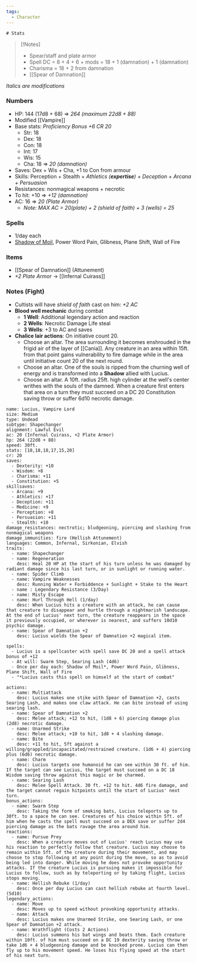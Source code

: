 ```yaml
---
tags:
  - Character
---
```

	# Stats
>[!Notes]
>- Spear/staff and plate armor
>- Spell DC = 8 + 4 + 6 + mods = 18 + 1 (damnation) + 1 (damnation)
>- Charisma = 18 + 2 from damnation
>- [[Spear of Damnation]]

*Italics are modifications*
### Numbers
- HP: 144 (17d8 + 68) => *264 (maximum 22d8 + 88)*
- Modified [[Vampire]]
- Base stats: *Proficiency Bonus +6 CR 20*
	- Str: 18
	- Dex: 18
	- Con: 18
	- Int: 17
	- Wis: 15
	- Cha: 18 => *20 (damnation)*
- Saves: Dex + Wis + Cha, +1 to Con from armour
- Skills: Perception + Stealth + *Athletics (**expertise**) + Deception + Arcana + Persuasion*
- Resistances: nonmagical weapons + necrotic
- To hit: +10 => *+12 (damnation)*
- AC: 16 => *20 (Plate Armor)*
	- *Note: MAX AC = 20(plate) + 2 (shield of faith) + 3 (wells) = 25*
### Spells
- 1/day each
- [Shadow of Moil](https://5e.tools/spells.html#shadow%20of%20moil_xge), Power Word Pain, Glibness, Plane Shift, Wall of Fire
### Items
- [[Spear of Damnation]] (Attunement)
- *+2 Plate Armor* -> [[Infernal Cuirass]]
### Notes (Fight)
- Cultists will have *shield of faith* cast on him: *+2 AC*
- **Blood well mechanic** during combat
	- **1 Well**: Additional legendary action and reaction
	- **2 Wells**: Necrotic Damage Life steal
	- **3 Wells**: +3 to AC and saves
- **Chalice lair actions**: On initiative count 20.
	- Choose an altar. The area surrounding it becomes enshrouded in the frigid air of the layer of [[Cania]]. Any creature in an area within 15ft. from that point gains vulnerability to fire damage while in the area until initiative count 20 of the next round.
	- Choose an altar. One of the souls is ripped from the churning well of energy and is transformed into a **Shadow** allied with Lucius.
	- Choose an altar. A 10ft. radius 25ft. high cylinder at the well's center writhes with the souls of the damned. When a creature first enters that area on a turn they must succeed on a DC 20 Constitution saving throw or suffer 6d10 necrotic damage.

```statblock
name: Lucius, Vampire Lord
size: Medium
type: Undead
subtype: Shapechanger
alignment: Lawful Evil
ac: 20 (Infernal Cuirass, +2 Plate Armor)
hp: 264 (22d8 + 88)
speed: 30ft.
stats: [18,18,18,17,15,20]
cr: 20
saves:
  - Dexterity: +10
  - Wisdom: +8
  - Charisma: +11
  - Constitution: +5
skillsaves:
  - Arcana: +9
  - Athletics: +17
  - Deception: +11
  - Medicine: +9
  - Perception: +8
  - Persuasion: +11
  - Stealth: +10
damage_resistances: nectrotic; bludgeoning, piercing and slashing from nonmagical weapons
damage_immunities: fire (Hellish Attunement)
languages: Common, Infernal, Sirkonian, Elvish
traits:
  - name: Shapechanger
  - name: Regeneration
    desc: Heal 20 HP at the start of his turn unless he was damaged by radiant damage since his last turn, or in sunlight or running water.
  - name: Spider Climb
  - name: Vampire Weaknesses
    desc: Running Water + Forbiddence + Sunlight + Stake to the Heart
  - name : Legendary Resistance (3/Day)
  - name: Misty Escape
  - name: Hurl Through Hell (1/day)
    desc: When Lucius hits a creature with an attack, he can cause that creature to disappear and hurtle through a nightmarish landscape. At the end of Lucius' next turn, the creature reappears in the space it previously occupied, or wherever is nearest, and suffers 10d10 psychic damage.
  - name: Spear of Damnation +2
    desc: Lucius wields the Spear of Damnation +2 magical item.

spells:
  - Lucius is a spellcaster with spell save DC 20 and a spell attack bonus of +12
  - At will: Swarm Step, Searing Lash (4d6)
  - Once per day each: Shadow of Moil*, Power Word Pain, Glibness, Plane Shift, Wall of Fire
  - "*Lucius casts this spell on himself at the start of combat"

actions:
  - name: Multiattack
    desc: Lucius makes one stike with Spear of Damnation +2, casts Searing Lash, and makes one claw attack. He can bite instead of using searing lash.
  - name: Spear of Damnation +2
    desc: Melee attack; +12 to hit, (1d8 + 6) piercing damage plus (2d8) necrotic damage.
  - name: Unarmed Strike
    desc: Melee attack; +10 to hit, 1d8 + 4 slashing damage.
  - name: Bite
    desc: +11 to hit, 5ft against a willing/grappled/incapacitated/restrained creature. (1d6 + 4) piercing plus (6d6) necrotic damage.
  - name: Charm
    desc: Lucius targets one humanoid he can see within 30 ft. of him. If the target can see Lucius, the target must succeed on a DC 18 Wisdom saving throw against this magic or be charmed.
  - name: Searing Lash
    desc: Melee Spell Attack. 30 ft. +12 to hit. 4d6 fire damage, and the target cannot regain hitpoints until the start of Lucius' next turn.
bonus_actions:
  - name: Swarm Step
    desc: Taking the form of smoking bats, Lucius teleports up to 30ft. to a space he can see. Creatures of his choice within 5ft. of him when he casts the spell must succeed on a DEX save or suffer 2d4 piercing damage as the bats ravage the area around him.
reactions:
  - name: Pursue Prey
    desc: When a creature moves out of Lucius' reach Lucius may use his reaction to perfectly follow that creature. Lucius may choose to remain within 5ft. of the creature during their movement, and may choose to stop following at any point during the move, so as to avoid being led into danger. While moving he does not provoke opportunity attacks. If the creature Lucius is pursuing makes it impossible for Lucius to follow, such as by teleporting or by taking flight, Lucius stops moving.
  - name: Hellish Rebuke (1/day)
    desc: Once per day Lucius can cast hellish rebuke at fourth level. (5d10)
legendary_actions:
  - name: Move
    desc: Moves up to speed without provoking opportunity attacks.
  - name: Attack
    desc: Lucius makes one Unarmed Strike, one Searing Lash, or one Spear of Damnation +2 attack.
  - name: Wrathflight (Costs 2 Actions)
    desc: Lucius summons his bat wings and beats them. Each creature within 10ft. of him must succeed on a DC 19 dexterity saving throw or take 1d6 + 4 bludgeoning damage and be knocked prone. Lucius can then fly up to his movement speed. He loses his flying speed at the start of his next turn.
```
